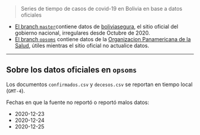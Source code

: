 > Series de tiempo de casos de covid-19 en Bolivia en base a datos oficiales

- [El branch `master`](https://github.com/mauforonda/covid19-bolivia/tree/master/)contiene datos de [boliviasegura](https://www.boliviasegura.gob.bo/), el sitio oficial del gobierno nacional, irregulares desde Octubre de 2020. 
- [El branch `opsoms`](https://github.com/mauforonda/covid19-bolivia/tree/opsoms) contiene datos de la [Organizacion Panamericana de la Salud](https://paho-covid19-response-who.hub.arcgis.com/datasets/uvw-daily-reports-amro-adm1-output-latest-rate-new-view), útiles mientras el sitio oficial no actualice datos.

---

## Sobre los datos oficiales en `opsoms`

Los documentos `confirmados.csv` y `decesos.csv` se reportan en tiempo local (`GMT-4`).

Fechas en que la fuente no reportó o reportó malos datos:

- 2020-12-23
- 2020-12-24
- 2020-12-25
